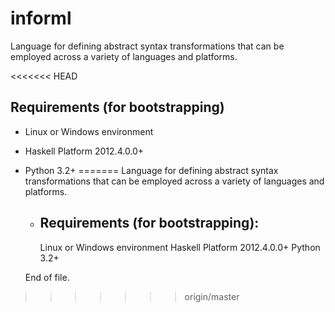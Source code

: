 informl
=======

Language for defining abstract syntax transformations that can be employed across a variety of languages and platforms.

<<<<<<< HEAD

Requirements (for bootstrapping)
--------------------------------
* Linux or Windows environment
* Haskell Platform 2012.4.0.0+
* Python 3.2+
=======
   Language for defining abstract syntax transformations
   that can be employed across a variety of languages and
   platforms.
	

   * Requirements (for bootstrapping):
     ----------------------------------------------------
     Linux or Windows environment
     Haskell Platform 2012.4.0.0+
     Python 3.2+

   End of file.
>>>>>>> origin/master
